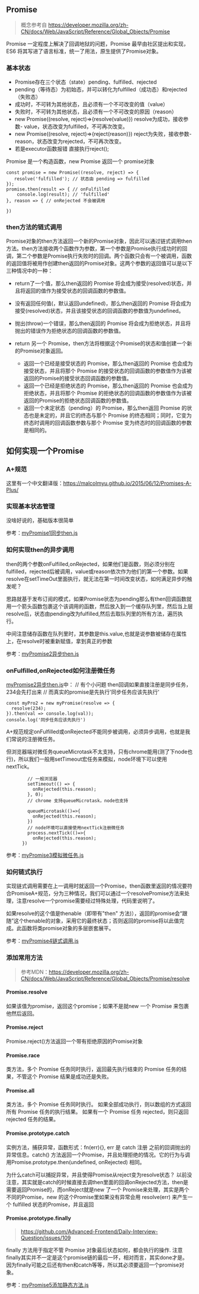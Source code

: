 ## Promise

>概念参考自 https://developer.mozilla.org/zh-CN/docs/Web/JavaScript/Reference/Global_Objects/Promise

Promise 一定程度上解决了回调地狱的问题，Promise 最早由社区提出和实现，ES6 将其写进了语言标准，统一了用法，原生提供了Promise对象。

### 基本状态

- Promise存在三个状态（state）pending、fulfilled、rejected
- pending（等待态）为初始态，并可以转化为fulfilled（成功态）和rejected（失败态）
- 成功时，不可转为其他状态，且必须有一个不可改变的值（value）
- 失败时，不可转为其他状态，且必须有一个不可改变的原因（reason）
- new Promise((resolve, reject)=>{resolve(value)}) resolve为成功，接收参数- value，状态改变为fulfilled，不可再次改变。
- new Promise((resolve, reject)=>{reject(reason)}) reject为失败，接收参数- reason，状态改变为rejected，不可再次改变。
- 若是executor函数报错 直接执行reject();


Promise 是一个构造函数，new Promise 返回一个 promise对象
```tsx
const promise = new Promise((resolve, reject) => {
   resolve('fulfilled'); // 状态由 pending => fulfilled
});
promise.then(result => { // onFulfilled
    console.log(result); // 'fulfilled' 
}, reason => { // onRejected 不会被调用
    
})
```

### then方法的链式调用


Promise对象的then方法返回一个新的Promise对象，因此可以通过链式调用then方法。then方法接收两个函数作为参数，第一个参数是Promise执行成功时的回调，第二个参数是Promise执行失败时的回调。两个函数只会有一个被调用，函数的返回值将被用作创建then返回的Promise对象。这两个参数的返回值可以是以下三种情况中的一种：

- return了一个值，那么then返回的 Promise 将会成为接受(resolved)状态，并且将返回的值作为接受状态的回调函数的参数值。
- 没有返回任何值(，默认返回undefined)，那么then返回的 Promise 将会成为接受(resolved)状态，并且该接受状态的回调函数的参数值为undefined。
- 抛出(throw)一个错误，那么then返回的 Promise 将会成为拒绝状态，并且将抛出的错误作为拒绝状态的回调函数的参数值。
- return 另一个 Promise，then方法将根据这个Promise的状态和值创建一个新的Promise对象返回。

  - 返回一个已经是接受状态的 Promise，那么then返回的 Promise 也会成为接受状态，并且将那个 Promise 的接受状态的回调函数的参数值作为该被返回的Promise的接受状态回调函数的参数值。
  - 返回一个已经是拒绝状态的 Promise，那么then返回的 Promise 也会成为拒绝状态，并且将那个 Promise 的拒绝状态的回调函数的参数值作为该被返回的Promise的拒绝状态回调函数的参数值。
  - 返回一个未定状态（pending）的 Promise，那么then返回 Promise 的状态也是未定的，并且它的终态与那个 Promise 的终态相同；同时，它变为终态时调用的回调函数参数与那个 Promise 变为终态时的回调函数的参数是相同的。


## 如何实现一个Promise

### A+规范

这里有一个中文翻译版：https://malcolmyu.github.io/2015/06/12/Promises-A-Plus/

### 实现基本状态管理

没啥好说的，基础版本很简单

参考：[myPromise1同步then.js](./myPromise1同步then.js)

### 如何实现then的异步调用

then的两个参数onFulfilled,onRejected，如果他们是函数，则必须分别在fulfilled，rejected后被调用，value或reason依次作为他们的第一个参数。如果resolve在setTimeOut里面执行，就无法在第一时间改变状态，如何满足异步的触发呢？

思路就基于发布订阅的模式，如果Promise状态为pending那么有then回调函数就用一个箭头函数包裹这个该调用的函数，然后放入到一个缓存队列里，然后当上层resolve后，状态由pending改为fulfilled,然后去取队列里的所有方法，遍历执行。

中间注意储存函数在队列里时，其参数是this.value,也就是说参数被储存在属性上，在resolve时被重新赋值，拿到真正的参数

参考：[myPromise2异步then.js](./myPromise2异步then.js)

### onFulfilled,onRejected如何注册微任务

[myPromise2异步then.js](./myPromise2异步then.js)中：
// 有个小问题 then回调如果直接注册是同步任务，234会先打出来
// 而真实的promise是先执行'同步任务应该先执行'
```tsx
const myPro2 = new myPromise(resolve => {
  resolve(234);
}).then(val => console.log(val));
console.log('同步任务应该先执行')

```

A+规范规定onFulfilled或onRejected不能同步被调用，必须异步调用，也就是我们常说的注册微任务。

但浏览器端对微任务queueMicrotask不太支持，只有chrome能用(测了下node也行)，所以我们一般用setTimeout宏任务来模拟，node环境下可以使用nextTick。
```tsx
        // 一般浏览器
        setTimeout(() => {
          onRejected(this.reason);
        }, 0);
        // chrome 支持queueMicrotask，node也支持 
    
        queueMicrotask(()=>{
          onRejected(this.reason);
        })
        // node环境可以直接使用nextTick注册微任务
        process.nextTick(()=>{
          onRejected(this.reason);
      })
```

参考：[myPromise3模拟微任务.js](./myPromise3模拟微任务.js)


### 如何链式执行

实现链式调用需要在上一调用时就返回一个Promise，then函数里返回的情况要符合PromiseA+规范，分为三种情况，我们可以通过一个resolvePromise方法来处理，注意resolve一个promise需要经过特殊处理，代码里说明了。

如果resolve的这个值是thenable（即带有"then" 方法)），返回的promise会“跟随”这个thenable的对象，采用它的最终状态；否则返回的promise将以此值完成。此函数将类promise对象的多层嵌套展平。


参考：[myPromise4链式调用.js](./myPromise4链式调用.js)

### 添加常用方法
>参考MDN：https://developer.mozilla.org/zh-CN/docs/Web/JavaScript/Reference/Global_Objects/Promise/resolve

#### Promise.resolve

如果该值为promise，返回这个promise；如果不是就new 一个 Promise 来包裹他然后返回。

#### Promise.reject

Promise.reject()方法返回一个带有拒绝原因的Promise对象

#### Promise.race

类方法，多个 Promise 任务同时执行，返回最先执行结束的 Promise 任务的结果，不管这个 Promise 结果是成功还是失败。

#### Promise.all

类方法，多个 Promise 任务同时执行。
如果全部成功执行，则以数组的方式返回所有 Promise 任务的执行结果。 如果有一个 Promise 任务 rejected，则只返回 rejected 任务的结果。

#### Promise.prototype.catch

实例方法，捕获异常，函数形式：fn(err){}, err 是 catch 注册 之前的回调抛出的异常信息。catch() 方法返回一个Promise，并且处理拒绝的情况。它的行为与调用Promise.prototype.then(undefined, onRejected) 相同。

为什么catch可以捕捉异常，并且使得Promise从reject变为resolve状态？
以前没注意，其实就是catch的时候直接去调then里面的回调onRejected方法，then是需要返回Promise的，而onReject就是new 了一个 Promise来处理，其实是两个不同的Promise，new 的这个Promise里如果没有异常会用 resolve(err) 来产生一个 fulfilled 状态的Promise，并且返回

#### Promise.prototype.finally 
>https://github.com/Advanced-Frontend/Daily-Interview-Question/issues/109

finally 方法用于指定不管 Promise 对象最后状态如何，都会执行的操作.
注意finally其实并不一定是这个promise链的最后一环，相对而言，其实done才是。
因为finally可能之后还有then和catch等等，所以其必须要返回一个promise对象。

参考：[myPromise5添加静态方法.js](./myPromise5添加静态方法.js)

